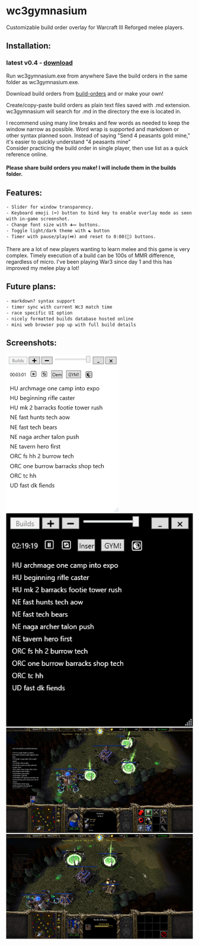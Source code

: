 # wc3gymnasium
Customizable build order overlay for Warcraft III Reforged melee players.


## Installation:
###	latest v0.4 - [download](https://github.com/cegees/wc3gymnasium/raw/refs/heads/main/release.zip)

Run wc3gymnasium.exe from anywhere
Save the build orders in the same folder as wc3gymnasium.exe.


Download build orders from [build-orders](https://github.com/cegees/wc3gymnasium/tree/main/build-orders) and or make your own!

Create/copy-paste build orders as plain text files saved with .md extension. wc3gymnasium will search for .md in the directory the exe is located in.

I recommend using many line breaks and few words as needed to keep the window narrow as possible. Word wrap is supported and markdown or other syntax planned soon. 
	Instead of saying "Send 4 peasants gold mine," it's easier to quickly understand "4 peasants mine"  
Consider practicing the build order in single player, then use list as a quick reference online.  


#### Please share build orders you make! I will include them in the builds folder.

## Features:
	- Slider for window transparency.
	- Keyboard emoji (⌨) button to bind key to enable overlay mode as seen with in-game screenshot.
	- Change font size with ➕➖ buttons.
	- Toggle light/dark theme with ☯ button
	- Timer with pause/play(⏯️) and reset to 0:00(🔄) buttons.


There are a lot of new players wanting to learn melee and this game is very complex. Timely execution of a build can be 100s of MMR difference, regardless of micro. I've been playing War3 since day 1 and this has improved my melee play a lot!


## Future plans:
	- markdown? syntax support 
	- timer sync with current Wc3 match time
	- race specific UI option
 	- nicely formatted builds database hosted online
  	- mini web browser pop up with full build details

## Screenshots:
![image](https://raw.githubusercontent.com/cegees/wc3gymnasium/main/Assets/Screenshot-v3.png) ![image](https://raw.githubusercontent.com/cegees/wc3gymnasium/main/Assets/Screenshot%202024-07-18%20213602.png)
![image](https://raw.githubusercontent.com/cegees/wc3gymnasium/main/Assets/1ss-v3.jpg) ![image](https://raw.githubusercontent.com/cegees/wc3gymnasium/main/Assets/2ss-v3.jpg)
